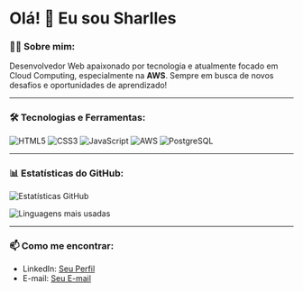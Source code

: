 # Olá! 👋 Eu sou Sharlles

### 👨‍💻 Sobre mim:
Desenvolvedor Web apaixonado por tecnologia e atualmente focado em Cloud Computing, especialmente na **AWS**. Sempre em busca de novos desafios e oportunidades de aprendizado!

---

### 🛠️ Tecnologias e Ferramentas:

![HTML5](https://img.shields.io/badge/HTML5-E34F26?style=for-the-badge&logo=html5&logoColor=white)
![CSS3](https://img.shields.io/badge/CSS3-1572B6?style=for-the-badge&logo=css3&logoColor=white)
![JavaScript](https://img.shields.io/badge/JavaScript-F7DF1E?style=for-the-badge&logo=javascript&logoColor=black)
![AWS](https://img.shields.io/badge/AWS-232F3E?style=for-the-badge&logo=amazon-aws&logoColor=white)
![PostgreSQL](https://img.shields.io/badge/PostgreSQL-316192?style=for-the-badge&logo=postgresql&logoColor=white)

---

### 📊 Estatísticas do GitHub:

![Estatísticas GitHub](https://github-readme-stats.vercel.app/api?username=seu-username&show_icons=true&theme=dracula)

![Linguagens mais usadas](https://github-readme-stats.vercel.app/api/top-langs/?username=seu-username&layout=compact&theme=dracula)

---

### 📫 Como me encontrar:

- LinkedIn: [Seu Perfil](https://www.linkedin.com/in/sharlles-andersonn/)
- E-mail: [Seu E-mail](sharllesanderson.sa@gmail.com)
